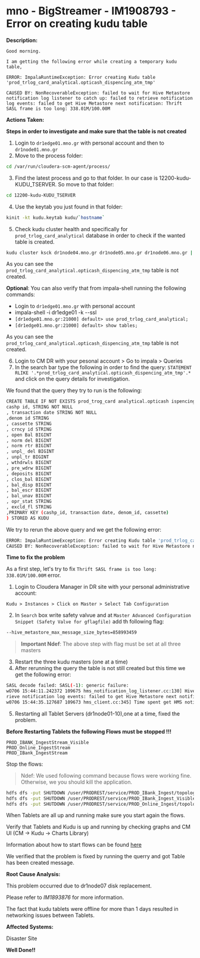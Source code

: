 # mno - BigStreamer - IM1908793 - Error on creating kudu table

<b>Description:</b>

```
Good morning.

I am getting the following error while creating a temporary kudu table,

ERROR: ImpalaRuntimeException: Error creating Kudu table 'prod_trlog_card_analytical.opticash_dispencing_atm_tmp'

CAUSED BY: NonRecoverableException: failed to wait for Hive Metastore notification log listener to catch up: failed to retrieve notification log events: failed to get Hive Metastore next notification: Thrift SASL frame is too long: 338.01M/100.00M
```

<b>Actions Taken:</b>

**Steps in order to investigate and make sure that the table is not created**
1. Login to `dr1edge01.mno.gr` with personal account and then to `dr1node01.mno.gr`
2. Move to the process folder:
```bash
cd /var/run/cloudera-scm-agent/process/
```
3. Find the latest process and go to that folder. In our case is 12200-kudu-KUDU_TSERVER. So move to that folder:
```bash
cd 12200-kudu-KUDU_TSERVER
```
4. Use the keytab you just found in that folder:
```bash
kinit -kt kudu.keytab kudu/`hostname`
```
5. Check kudu cluster health and specifically for `prod_trlog_card_analytical` database in order to check if the wanted table is created.
```bash
kudu cluster ksck dr1node04.mno.gr dr1node05.mno.gr dr1node06.mno.gr | grep -i prod_trlog_card_analytical
```

As you can see the `prod_trlog_card_analytical.opticash_dispencing_atm_tmp` table is not created.

**Optional**: You can also verify that from impala-shell running the following commands:
- Login to `dr1edge01.mno.gr` with personal account
- impala-shell -i dr1edge01 -k --ssl
- `[dr1edge01.mno.gr:21000] default> use prod_trlog_card_analytical;`
- `[dr1edge01.mno.gr:21000] default> show tables;`

As you can see the `prod_trlog_card_analytical.opticash_dispencing_atm_tmp` table is not created.

6. Login to CM DR with your pesonal account > Go to impala > Queries
7. In the search bar type the following in order to find the query:
`STATEMENT RLIKE '.*prod_trlog_card_analytical.opticash_dispencing_atm_tmp'.*` and click on the query details for investigation.

We found that the query they try to run is the following:

```bash
CREATE TABLE IF NOT EXISTS prod_trog_card analytical.opticash ispencing_atm_tmp
cashp id, STRING NOT NULL
, transaction date STRING NOT NULL
,denom id STRING
, cassette STRING
, crncy id STRING
, open Bal BIGINT
, norm del BIGINT
, norm rtr BIGINT
, unpl_ del BIGINT
, unpl_tr BIGINT
, wthdrwls BIGINT
, pre_wdrw BIGINT
, deposits BIGINT
, clos_bal BIGINT
, bal_disp BIGINT
, bal_escr BIGINT
, bal_unav BIGINT
, opr_stat STRING
, excld_fl STRING
‚PRIMARY KEY (cashp_id, transaction date, denom_id, cassette)
) STORED AS KUDU
```

We try to rerun the above query and we get the following error:
```bash
ERROR: ImpalaRuntimeException: Error creating Kudu table 'prod_trlog_card_analytical.opticash_dispencing_atm_tmp'
CAUSED BY: NonRecoverableException: failed to wait for Hive Metastore notification log listener to catch up: failed to retrieve notification log events: failed to get Hive Metastore next notification: Thrift SASL frame is too long: 338.01M/100.00M
```

**Time to fix the problem**

As a first step, let's try to fix `Thrift SASL frame is too long: 338.01M/100.00M` error.

1. Login to Cloudera Manager in DR site with your personal administrative account:

`Kudu > Instances > Click on Master > Select Tab Configuration`

2. In `Search` box write safety valvue and at `Master Advanced Configuration Snippet (Safety Valve for gflagfile)` add th following flag:

```bash
--hive_metastore_max_message_size_bytes=858993459
```

>**Important Ndef**:  The above step with flag must be set at all three masters

3. Restart the three kudu masters (one at a time)
4. After rerunning the query the table is not still created but this time we get the following error: 
```bash
SASL decode failed: SASL(-1): generic failure:
wO706 15:44:11.242372 109675 hms_notification_log_listener.cc:130] Hive Metastore notification log listener poll failed: Not authorized: failed to ret
rieve notification log events: failed to get Hive Metastore next notification: SASL decode failed: SASL(-1): generie failure:
w0706 15:44:35.127687 109673 hms_client.cc:345] Time spent get HMS notification events: real 8.885s user 0.000s sys 0.228s
```

5. Restarting all Tablet Servers (dr1node01-10),one at a time, fixed the problem. 

**Before Restarting Tablets the following Flows must be stopped !!!**
```
PROD_IBANK_IngestStream_Visible
PROD_Online_IngestStream
PROD_IBank_IngestStream
```

Stop the flows:

>Ndef: We used following command because flows were working fine. Otherwise, we you should kill the application.

```bash
hdfs dfs -put SHUTDOWN /user/PRODREST/service/PROD_IBank_Ingest/topology_shutdown_marker/
hdfs dfs -put SHUTDOWN /user/PRODREST/service/PROD_IBank_Ingest_Visible/topology_shutdown _marker/
hdfs dfs -put SHUTDOWN /user/PRODREST/service/PROD_Online_Ingest/topology_shutdown_marker/
```
When Tablets are all up and running make sure you start again the flows. 

Verify that Tablets and Kudu is up and running by checking graphs and CM UI (CM -> Kudu -> Charts Library)

Information about how to start flows can be found [here](http://https://metis.ghi.com/obss/oss/sysadmin-group/support/-/tree/master/KnowledgeBase/mno/BigStreamer/supportDocuments/applicationFlows "here")

We verified that the problem is fixed by running the querry and got Table has been created message.

<b>Root Cause Analysis:</b>

This problem occurred due to dr1node07 disk replacement.

Please refer to *IM1893876* for more information.

The fact that kudu tablets were offline for more than 1 days resulted in networking issues between Tablets.


<b>Affected Systems:</b>

Disaster Site


**Well Done!!**





